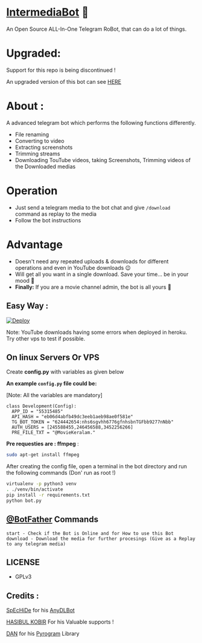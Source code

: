 # [IntermediaBot](https://github.com/m4mallu/intermediabot) 🤖

An Open Source ALL-In-One Telegram RoBot, that can do a lot of things.
 
# Upgraded:

Support for this repo is being discontinued !

An upgraded version of this bot can see [HERE](https://github.com/m4mallu/ashesOFpheonix)

# About :
A advanced telegram bot which performs the following functions differently.

- File renaming 
- Converting to video
- Extracting screenshots 
- Trimming streams
- Downloading TouTube videos, taking Screenshots, Trimming videos of the Downloaded medias

# Operation
- Just send a telegram media to the bot chat and give `/download` command as replay to the media
- Follow the bot instructions

# Advantage
- Doesn't need any repeated uploads & downloads for different operations and even in YouTube downloads 😉
- Will get all you want in a single download. Save your time... be in your mood 🧐
- **Finally:** If you are a movie channel admin, the bot is all yours 🥳

## Easy Way :

[![Deploy](https://www.herokucdn.com/deploy/button.svg)](https://heroku.com/deploy?template=https://github.com/m4mallu/intermediabot)

Note: YouTube downloads having some errors when deployed in heroku. Try other vps to test if possible.

## On linux Servers Or VPS

Create **config.py** with variables as given below

**An example `config.py` file could be:**

[Note: All the variables are mandatory]

```python3
class Development(Config):
  APP_ID = "55315485"
  API_HASH = "eb06d4abfb49dc3eeb1aeb98ae0f581e"
  TG_BOT_TOKEN = "624442654:nhs6sgvhh6776gfnhsbnTGFbb9277nNbb"
  AUTH_USERS = [245588455,246456588,3452256266]
  PRE_FILE_TXT = "@MovieKeralam."
```
**Pre requesties are : ffmpeg** :
``` sh
sudo apt-get install ffmpeg
```
After creating the config file, open a terminal in the bot directory and run the following commands (Don' run as root !)

```sh
virtualenv -p python3 venv
. ./venv/bin/activate
pip install -r requirements.txt
python bot.py
```
## [@BotFather](https://telegram.dog/BotFather) Commands

```
start - Check if the Bot is Online and for How to use this Bot
download - Download the media for further procesings (Give as a Replay to any telegram media)
```

## LICENSE
- GPLv3

## Credits :
[SpEcHiDe](https://github.com/SpEcHiDe) for his [AnyDLBot](https://github.com/SpEcHiDe/AnyDLBot)

[HASIBUL KOBIR](https://t.me/ABoyWhoLivesAlone) For his Valuable supports !

[DAN](https://t.me/haskell) for his [Pyrogram](https://github.com/pyrogram/pyrogram) Library
